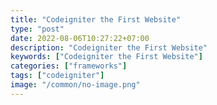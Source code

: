 ```yaml
---
title: "Codeigniter the First Website"
type: "post"
date: 2022-08-06T10:27:22+07:00
description: "Codeigniter the First Website"
keywords: ["Codeigniter the First Website"]
categories: ["frameworks"]
tags: ["codeigniter"]
image: "/common/no-image.png"
---
```

